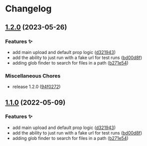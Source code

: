 # Changelog

## [1.2.0](https://github.com/maexled/upload-release-assets/compare/v1.1.0...v1.2.0) (2023-05-26)


### Features ✨

* add main upload and default prop logic ([d321943](https://github.com/maexled/upload-release-assets/commit/d321943409edc349802221687f2135b2dd2ff4c0))
* add the ability to just run with a fake url for test runs ([bd00d8f](https://github.com/maexled/upload-release-assets/commit/bd00d8f6e2d522c2daf3b38f65a0972281f8b11d))
* adding glob finder to search for files in a path ([b271e54](https://github.com/maexled/upload-release-assets/commit/b271e54bf3a42f487f45d2c285d6c98d96d59bb4))


### Miscellaneous Chores

* release 1.2.0 ([94f0272](https://github.com/maexled/upload-release-assets/commit/94f02726eba66f04cb00be1e4017e0eaca825562))

## [1.1.0](https://github.com/sekwah41/upload-release-asset/compare/v1.0.2...v1.1.0) (2022-05-09)


### Features ✨

* add main upload and default prop logic ([d321943](https://github.com/sekwah41/upload-release-asset/commit/d321943409edc349802221687f2135b2dd2ff4c0))
* add the ability to just run with a fake url for test runs ([bd00d8f](https://github.com/sekwah41/upload-release-asset/commit/bd00d8f6e2d522c2daf3b38f65a0972281f8b11d))
* adding glob finder to search for files in a path ([b271e54](https://github.com/sekwah41/upload-release-asset/commit/b271e54bf3a42f487f45d2c285d6c98d96d59bb4))
